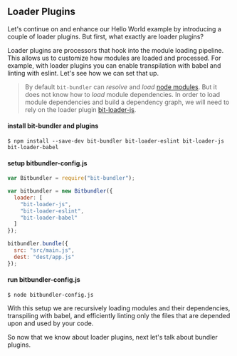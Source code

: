 ## Loader Plugins

Let's continue on and enhance our Hello World example by introducing a couple of loader plugins. But first, what exactly are loader plugins?

Loader plugins are processors that hook into the module loading pipeline. This allows us to customize how modules are loaded and processed. For example, with loader plugins you can enable transpilation with babel and linting with eslint. Let's see how we can set that up.

> By default `bit-bundler` can *resolve* and *load* [node modules](https://nodejs.org/api/modules.html#modules_all_together). But it does not know how to *load* module dependencies. In order to load module dependencies and build a dependency graph, we will need to rely on the loader plugin [bit-loader-js](https://github.com/MiguelCastillo/bit-loader-js).


#### install bit-bundler and plugins

```
$ npm install --save-dev bit-bundler bit-loader-eslint bit-loader-js bit-loader-babel
```

#### setup bitbundler-config.js

``` javascript
var Bitbundler = require("bit-bundler");

var bitbundler = new Bitbundler({
  loader: [
    "bit-loader-js",
    "bit-loader-eslint",
    "bit-loader-babel"
  ]
});

bitbundler.bundle({
  src: "src/main.js",
  dest: "dest/app.js"
});
```

#### run bitbundler-config.js

```
$ node bitbundler-config.js
```

With this setup we are recursively loading modules and their dependencies, transpiling with babel, and efficiently linting only the files that are depended upon and used by your code.

So now that we know about loader plugins, next let's talk about bundler plugins.
